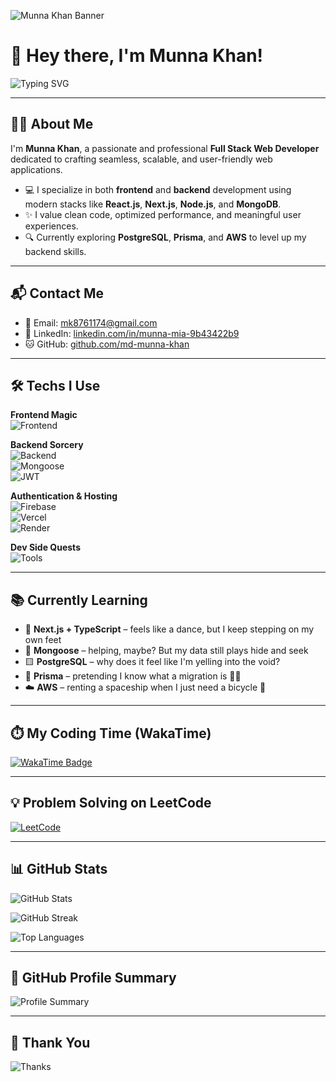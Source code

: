 <!-- Banner -->
![Munna Khan Banner](https://i.postimg.cc/PJZ0kb93/Blue-Modern-Corporate-Staff-Profile-Linked-In-Banner.png)

# 👋 Hey there, I'm Munna Khan!

![Typing SVG](https://readme-typing-svg.herokuapp.com/?font=Poppins&size=25&duration=4000&pause=1000&color=F7F7F7&center=false&vCenter=true&width=500&lines=Full+Stack+Web+Developer;Problem+Solver;MERN+Stack+Engineer)

---

## 👨‍💻 About Me

I'm **Munna Khan**, a passionate and professional **Full Stack Web Developer** dedicated to crafting seamless, scalable, and user-friendly web applications.

- 💻 I specialize in both **frontend** and **backend** development using modern stacks like **React.js**, **Next.js**, **Node.js**, and **MongoDB**.  
- ✨ I value clean code, optimized performance, and meaningful user experiences.  
- 🔍 Currently exploring **PostgreSQL**, **Prisma**, and **AWS** to level up my backend skills.

---

## 📬 Contact Me

- 📧 Email: [mk8761174@gmail.com](mailto:mk8761174@gmail.com)  
- 💼 LinkedIn: [linkedin.com/in/munna-mia-9b43422b9](https://www.linkedin.com/in/munna-mia-9b43422b9)  
- 🐱 GitHub: [github.com/md-munna-khan](https://github.com/md-munna-khan)

---

## 🛠️ Techs I Use

**Frontend Magic**  
![Frontend](https://skillicons.dev/icons?i=html,css,tailwind,javascript,typescript,react,nextjs)

**Backend Sorcery**  
![Backend](https://skillicons.dev/icons?i=nodejs,express,mongodb)  
![Mongoose](https://img.shields.io/badge/Mongoose-ODM-47A248?style=for-the-badge&logo=mongoose&logoColor=white)  
![JWT](https://img.shields.io/badge/JWT-Security-000000?style=for-the-badge&logo=jsonwebtokens&logoColor=white)

**Authentication & Hosting**  
![Firebase](https://skillicons.dev/icons?i=firebase)  
![Vercel](https://img.shields.io/badge/Vercel-000000?style=for-the-badge&logo=vercel&logoColor=white)  
![Render](https://img.shields.io/badge/Render-00979D?style=for-the-badge&logo=render&logoColor=white)

**Dev Side Quests**  
![Tools](https://skillicons.dev/icons?i=git,github,postman,vscode)

---

## 📚 Currently Learning

- 🔷 **Next.js + TypeScript** – feels like a dance, but I keep stepping on my own feet  
- 🧩 **Mongoose** – helping, maybe? But my data still plays hide and seek  
- 🟨 **PostgreSQL** – why does it feel like I'm yelling into the void?  
- 🔌 **Prisma** – pretending I know what a migration is 🤷‍♂️  
- ☁️ **AWS** – renting a spaceship when I just need a bicycle 🚀

---

## ⏱️ My Coding Time (WakaTime)

[![WakaTime Badge](https://wakatime.com/badge/user/fd3ed0ab-2043-4f22-bc0d-b5136d6031bf.svg)](https://wakatime.com/@fd3ed0ab-2043-4f22-bc0d-b5136d6031bf)

---

## 💡 Problem Solving on LeetCode

[![LeetCode](https://img.shields.io/badge/LeetCode-FFA116?style=for-the-badge&logo=leetcode&logoColor=black)](https://leetcode.com/u/MdMunna12/)

---

## 📊 GitHub Stats

![GitHub Stats](https://github-readme-stats.vercel.app/api?username=md-munna-khan&show_icons=true&theme=radical&hide_border=true)

![GitHub Streak](https://github-readme-streak-stats.herokuapp.com/?user=md-munna-khan&theme=radical&hide_border=true)

![Top Languages](https://github-readme-stats.vercel.app/api/top-langs/?username=md-munna-khan&layout=compact&theme=radical&hide_border=true)

---

## 🧩 GitHub Profile Summary

![Profile Summary](http://github-profile-summary-cards.vercel.app/api/cards/profile-details?username=md-munna-khan&theme=github_dark&hide_border=true)

---

## 🙏 Thank You

![Thanks](https://readme-typing-svg.herokuapp.com/?font=Poppins&size=30&center=false&vCenter=true&width=500&height=70&duration=4000&lines=Thanks+for+visiting!;Let's+connect+and+build+great+things+🚀;)
